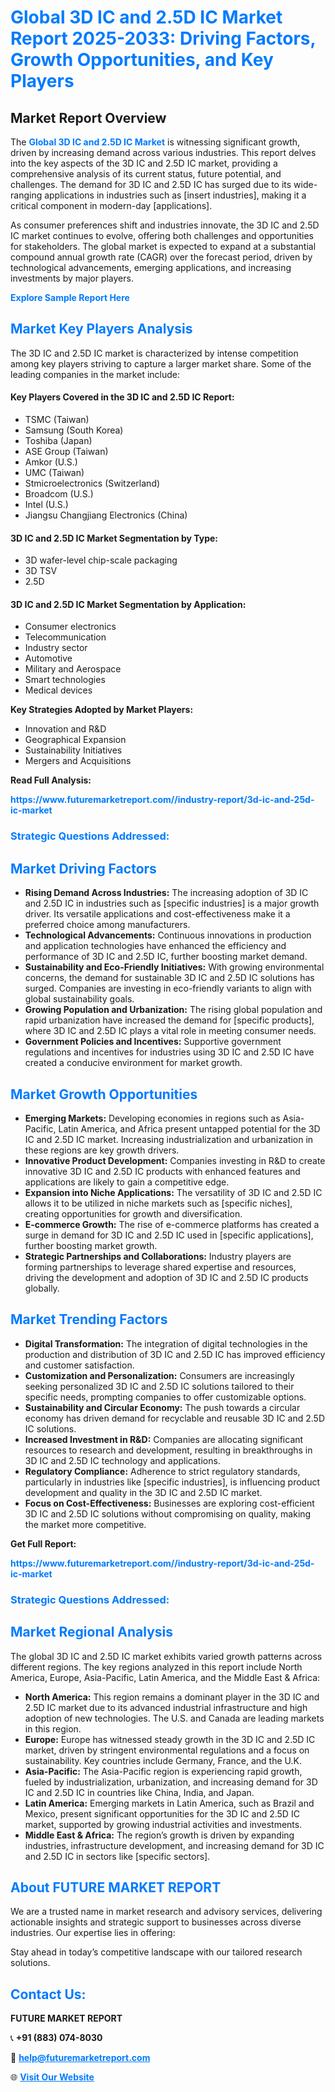 <h1 style="color: #007BFF;">Global 3D IC and 2.5D IC Market Report 2025-2033: Driving Factors, Growth Opportunities, and Key Players</h1>

<section id="overview">
<h2>Market Report Overview</h2>
<p>The <a href="https://www.futuremarketreport.com//industry-report/3d-ic-and-25d-ic-market" style="color: #007BFF; text-decoration: none;"><strong>Global 3D IC and 2.5D IC Market</strong></a> is witnessing significant growth, driven by increasing demand across various industries. This report delves into the key aspects of the 3D IC and 2.5D IC market, providing a comprehensive analysis of its current status, future potential, and challenges. The demand for 3D IC and 2.5D IC has surged due to its wide-ranging applications in industries such as [insert industries], making it a critical component in modern-day [applications].</p>
<p>As consumer preferences shift and industries innovate, the 3D IC and 2.5D IC market continues to evolve, offering both challenges and opportunities for stakeholders. The global market is expected to expand at a substantial compound annual growth rate (CAGR) over the forecast period, driven by technological advancements, emerging applications, and increasing investments by major players.</p>
</section>

<section id="overview">
<p><a href="https://www.futuremarketreport.com//request-sample/reportId=45356" style="color: #007BFF; text-decoration: none;"><strong>Explore Sample Report Here</strong></a></p>
</section>

<section id="key-players">
<h2 style="color: #007BFF;">Market Key Players Analysis</h2>
<p>The 3D IC and 2.5D IC market is characterized by intense competition among key players striving to capture a larger market share. Some of the leading companies in the market include:</p>
<h4>Key Players Covered in the 3D IC and 2.5D IC Report:</h4>
<ul><li>TSMC (Taiwan)</li><li>Samsung (South Korea)</li><li>Toshiba (Japan)</li><li>ASE Group (Taiwan)</li><li>Amkor (U.S.)</li><li>UMC (Taiwan)</li><li>Stmicroelectronics (Switzerland)</li><li>Broadcom (U.S.)</li><li>Intel (U.S.)</li><li>Jiangsu Changjiang Electronics (China)</li></ul>
<h4>3D IC and 2.5D IC Market Segmentation by Type:</h4>
<ul><li>3D wafer-level chip-scale packaging</li><li>3D TSV</li><li>2.5D</li></ul>

<h4>3D IC and 2.5D IC Market Segmentation by Application:</h4>
<ul><li>Consumer electronics</li><li>Telecommunication</li><li>Industry sector</li><li>Automotive</li><li>Military and Aerospace</li><li>Smart technologies</li><li>Medical devices</li></ul>
<p><strong>Key Strategies Adopted by Market Players:</strong></p>
<ul>
<li>Innovation and R&D</li>
<li>Geographical Expansion</li>
<li>Sustainability Initiatives</li>
<li>Mergers and Acquisitions</li>
</ul>
</section>

<section>
<p><strong>Read Full Analysis: </strong></p><a href="https://www.futuremarketreport.com//industry-report/3d-ic-and-25d-ic-market" style="color: #007BFF; text-decoration: none;"><strong>https://www.futuremarketreport.com//industry-report/3d-ic-and-25d-ic-market</strong></a>
<h3 style="color: #007BFF;">Strategic Questions Addressed:</h3>
</section>

<section id="driving-factors">
<h2 style="color: #007BFF;">Market Driving Factors</h2>
<ul>
<li><strong>Rising Demand Across Industries:</strong> The increasing adoption of 3D IC and 2.5D IC in industries such as [specific industries] is a major growth driver. Its versatile applications and cost-effectiveness make it a preferred choice among manufacturers.</li>
<li><strong>Technological Advancements:</strong> Continuous innovations in production and application technologies have enhanced the efficiency and performance of 3D IC and 2.5D IC, further boosting market demand.</li>
<li><strong>Sustainability and Eco-Friendly Initiatives:</strong> With growing environmental concerns, the demand for sustainable 3D IC and 2.5D IC solutions has surged. Companies are investing in eco-friendly variants to align with global sustainability goals.</li>
<li><strong>Growing Population and Urbanization:</strong> The rising global population and rapid urbanization have increased the demand for [specific products], where 3D IC and 2.5D IC plays a vital role in meeting consumer needs.</li>
<li><strong>Government Policies and Incentives:</strong> Supportive government regulations and incentives for industries using 3D IC and 2.5D IC have created a conducive environment for market growth.</li>
</ul>
</section>

<section id="growth-opportunities">
<h2 style="color: #007BFF;">Market Growth Opportunities</h2>
<ul>
<li><strong>Emerging Markets:</strong> Developing economies in regions such as Asia-Pacific, Latin America, and Africa present untapped potential for the 3D IC and 2.5D IC market. Increasing industrialization and urbanization in these regions are key growth drivers.</li>
<li><strong>Innovative Product Development:</strong> Companies investing in R&D to create innovative 3D IC and 2.5D IC products with enhanced features and applications are likely to gain a competitive edge.</li>
<li><strong>Expansion into Niche Applications:</strong> The versatility of 3D IC and 2.5D IC allows it to be utilized in niche markets such as [specific niches], creating opportunities for growth and diversification.</li>
<li><strong>E-commerce Growth:</strong> The rise of e-commerce platforms has created a surge in demand for 3D IC and 2.5D IC used in [specific applications], further boosting market growth.</li>
<li><strong>Strategic Partnerships and Collaborations:</strong> Industry players are forming partnerships to leverage shared expertise and resources, driving the development and adoption of 3D IC and 2.5D IC products globally.</li>
</ul>
</section>

<section id="trending-factors">
<h2 style="color: #007BFF;">Market Trending Factors</h2>
<ul>
<li><strong>Digital Transformation:</strong> The integration of digital technologies in the production and distribution of 3D IC and 2.5D IC has improved efficiency and customer satisfaction.</li>
<li><strong>Customization and Personalization:</strong> Consumers are increasingly seeking personalized 3D IC and 2.5D IC solutions tailored to their specific needs, prompting companies to offer customizable options.</li>
<li><strong>Sustainability and Circular Economy:</strong> The push towards a circular economy has driven demand for recyclable and reusable 3D IC and 2.5D IC solutions.</li>
<li><strong>Increased Investment in R&D:</strong> Companies are allocating significant resources to research and development, resulting in breakthroughs in 3D IC and 2.5D IC technology and applications.</li>
<li><strong>Regulatory Compliance:</strong> Adherence to strict regulatory standards, particularly in industries like [specific industries], is influencing product development and quality in the 3D IC and 2.5D IC market.</li>
<li><strong>Focus on Cost-Effectiveness:</strong> Businesses are exploring cost-efficient 3D IC and 2.5D IC solutions without compromising on quality, making the market more competitive.</li>
</ul>
</section>

<section>
<p><strong>Get Full Report: </strong></p><a href="https://www.futuremarketreport.com//industry-report/3d-ic-and-25d-ic-market" style="color: #007BFF; text-decoration: none;"><strong>https://www.futuremarketreport.com//industry-report/3d-ic-and-25d-ic-market</strong></a>
<h3 style="color: #007BFF;">Strategic Questions Addressed:</h3>
</section>


<section id="regional-analysis">
<h2 style="color: #007BFF;">Market Regional Analysis</h2>
<p>The global 3D IC and 2.5D IC market exhibits varied growth patterns across different regions. The key regions analyzed in this report include North America, Europe, Asia-Pacific, Latin America, and the Middle East & Africa:</p>
<ul>
<li><strong>North America:</strong> This region remains a dominant player in the 3D IC and 2.5D IC market due to its advanced industrial infrastructure and high adoption of new technologies. The U.S. and Canada are leading markets in this region.</li>
<li><strong>Europe:</strong> Europe has witnessed steady growth in the 3D IC and 2.5D IC market, driven by stringent environmental regulations and a focus on sustainability. Key countries include Germany, France, and the U.K.</li>
<li><strong>Asia-Pacific:</strong> The Asia-Pacific region is experiencing rapid growth, fueled by industrialization, urbanization, and increasing demand for 3D IC and 2.5D IC in countries like China, India, and Japan.</li>
<li><strong>Latin America:</strong> Emerging markets in Latin America, such as Brazil and Mexico, present significant opportunities for the 3D IC and 2.5D IC market, supported by growing industrial activities and investments.</li>
<li><strong>Middle East & Africa:</strong> The region’s growth is driven by expanding industries, infrastructure development, and increasing demand for 3D IC and 2.5D IC in sectors like [specific sectors].</li>
</ul>
</section>

<footer>
<h2 style="color: #007BFF;">About FUTURE MARKET REPORT</h2>
<p>We are a trusted name in market research and advisory services, delivering actionable insights and strategic support to businesses across diverse industries. Our expertise lies in offering:</p>

<p>Stay ahead in today’s competitive landscape with our tailored research solutions.</p>

<h2 style="color: #007BFF;">Contact Us:</h2>
<p><strong>FUTURE MARKET REPORT</strong></p>
<p>📞 <strong>+91 (883) 074-8030</strong></p>
<p>📧 <strong><a href="mailto:help@futuremarketreport.com" style="color: #007BFF;">help@futuremarketreport.com</a></strong></p>
<p>🌐 <strong><a href="https://www.futuremarketreport.com/" style="color: #007BFF;">Visit Our Website</a></strong></p>
</footer>